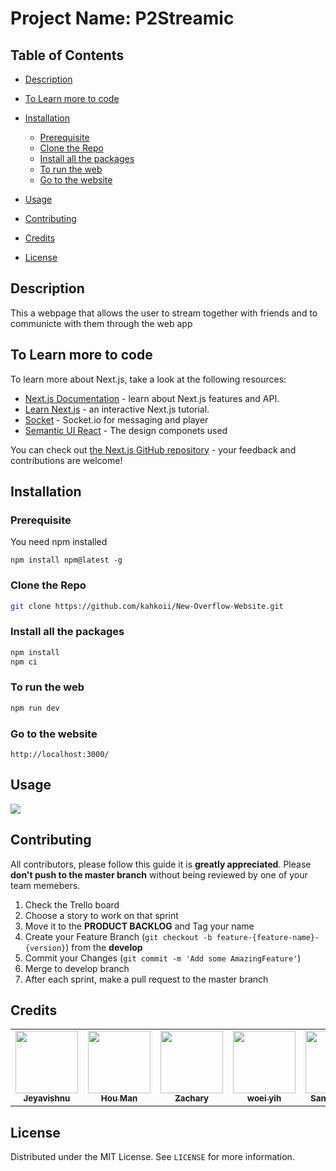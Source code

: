 # Project Name: P2Streamic



## Table of Contents

* [Description](#Description)

* [To Learn more to code](#To-Learn-more-to-code)

* [Installation](#Installation)

  * [Prerequisite](#Prerequisite)
  * [Clone the Repo](#clone-the-repo)
  * [Install all the packages](#install-all-the-packages)
  * [To run the web](#to-run-the-web)
  * [Go to the website](#go-to-the-website)

* [Usage](#usage)

* [Contributing](#contributing)

* [Credits](#credits)

* [License](#License)

  

## Description

This a webpage that allows the user to stream together with friends and to communicte with them through the web app



## To Learn more to code

To learn more about Next.js, take a look at the following resources:

- [Next.js Documentation](https://nextjs.org/docs) - learn about Next.js features and API.
- [Learn Next.js](https://nextjs.org/learn) - an interactive Next.js tutorial.
- [Socket](https://socket.io) - Socket.io for messaging and player
- [Semantic UI React](https://react.semantic-ui.com) - The design componets used

You can check out [the Next.js GitHub repository](https://github.com/vercel/next.js/) - your feedback and contributions are welcome!



## Installation 

### Prerequisite

You need npm installed 

```
npm install npm@latest -g
```

### Clone the Repo

```bash
git clone https://github.com/kahkoii/New-Overflow-Website.git
```

### Install all the packages

```bash
npm install
npm ci
```

### To run the web

```bash
npm run dev
```

### Go to the website

```
http://localhost:3000/
```



## Usage 

![](https://media0.giphy.com/media/o0vwzuFwCGAFO/200w.gif?cid=ecf05e47vv2ovqc5e4el73esr2t5cj6n4vlq0wlh9qrr1m78&rid=200w.gif)



## Contributing

All contributors, please follow this guide it is **greatly appreciated**. Please **don't push to the master branch** without being reviewed by one of your team memebers.

1. Check the Trello board
2. Choose a story to work on that sprint
3. Move it to the **PRODUCT BACKLOG** and Tag your name
4. Create your Feature Branch (`git checkout -b feature-{feature-name}-{version}`) from the **develop**
5. Commit your Changes (`git commit -m 'Add some AmazingFeature'`)
6. Merge to develop branch
7. After each sprint, make a pull request to the master branch



## Credits

<table>
  <tr>
        <td align="center"><a href="https://github.com/appdevin"><img src="https://avatars1.githubusercontent.com/u/34540492?s=460&u=6b2d7e8346afc28bfd8e591d93fd548895c720af&v=4" width="100px;" alt=""/><br /><sub><b>Jeyavishnu</b></sub></a><br />
    </td>
    <td align="center"><a href="https://github.com/hwennnn"><img src="https://avatars3.githubusercontent.com/u/54523581?s=460&u=a649d3ed6c70ffe2fa69f37c0870415668149113&v=4" width="100px;" alt=""/><br /><sub><b>Hou Man</b></sub></a><br />
    </td>
        <td align="center"><a href="https://github.com/ZazzyDictionary"><img src="https://avatars1.githubusercontent.com/u/25434034?s=460&u=7114f2d5b9704f927adcb4a4c05a7a705f8cbfa6&v=4" width="100px;" alt=""/><br /><sub><b>Zachary</b></sub></a><br />
    </td>
        <td align="center"><a href="https://github.com/woeiyih"><img src="https://avatars2.githubusercontent.com/u/74339370?s=460&v=4" width="100px;" alt=""/><br /><sub><b>woei yih</b></sub></a><br />
    </td>    <td align="center"><a href="https://github.com/sandrachoy"><img src="https://avatars3.githubusercontent.com/u/64128624?s=460&v=4" width="100px;" alt=""/><br /><sub><b>Sandra Choy</b></sub></a><br />
    </td>
  </tr>
</table>



## License

Distributed under the MIT License. See `LICENSE` for more information.

